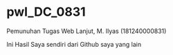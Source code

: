 # pwl_DC_0831
Pemunuhan Tugas Web Lanjut, M. Ilyas (181240000831)

Ini Hasil Saya sendiri dari Github saya yang lain
